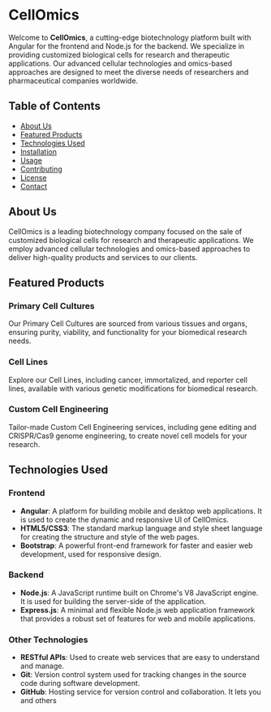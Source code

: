 # CellOmics

Welcome to **CellOmics**, a cutting-edge biotechnology platform built with Angular for the frontend and Node.js for the backend. We specialize in providing customized biological cells for research and therapeutic applications. Our advanced cellular technologies and omics-based approaches are designed to meet the diverse needs of researchers and pharmaceutical companies worldwide.

## Table of Contents
- [About Us](#about-us)
- [Featured Products](#featured-products)
- [Technologies Used](#technologies-used)
- [Installation](#installation)
- [Usage](#usage)
- [Contributing](#contributing)
- [License](#license)
- [Contact](#contact)

## About Us
CellOmics is a leading biotechnology company focused on the sale of customized biological cells for research and therapeutic applications. We employ advanced cellular technologies and omics-based approaches to deliver high-quality products and services to our clients.

## Featured Products
### Primary Cell Cultures
Our Primary Cell Cultures are sourced from various tissues and organs, ensuring purity, viability, and functionality for your biomedical research needs.

### Cell Lines
Explore our Cell Lines, including cancer, immortalized, and reporter cell lines, available with various genetic modifications for biomedical research.

### Custom Cell Engineering
Tailor-made Custom Cell Engineering services, including gene editing and CRISPR/Cas9 genome engineering, to create novel cell models for your research.

## Technologies Used
### Frontend
- **Angular**: A platform for building mobile and desktop web applications. It is used to create the dynamic and responsive UI of CellOmics.
- **HTML5/CSS3**: The standard markup language and style sheet language for creating the structure and style of the web pages.
- **Bootstrap**: A powerful front-end framework for faster and easier web development, used for responsive design.

### Backend
- **Node.js**: A JavaScript runtime built on Chrome's V8 JavaScript engine. It is used for building the server-side of the application.
- **Express.js**: A minimal and flexible Node.js web application framework that provides a robust set of features for web and mobile applications.

### Other Technologies
- **RESTful APIs**: Used to create web services that are easy to understand and manage.
- **Git**: Version control system used for tracking changes in the source code during software development.
- **GitHub**: Hosting service for version control and collaboration. It lets you and others